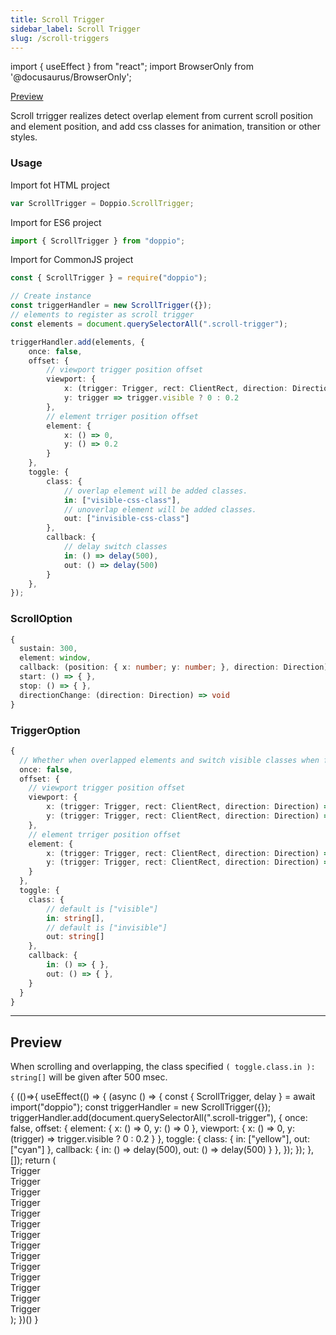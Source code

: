 ```yaml
---
title: Scroll Trigger
sidebar_label: Scroll Trigger
slug: /scroll-triggers
---
```


import { useEffect } from "react";
import BrowserOnly from '@docusaurus/BrowserOnly';

<a href="#preview">Preview</a>

Scroll trrigger realizes detect overlap element from current scroll position and element position, and add css classes for animation, transition or other styles.

### Usage

Import fot HTML project

```js
var ScrollTrigger = Doppio.ScrollTrigger;
```

Import for ES6 project

```ts
import { ScrollTrigger } from "doppio";
```

Import for CommonJS project

```js
const { ScrollTrigger } = require("doppio");
```

```ts
// Create instance
const triggerHandler = new ScrollTrigger({});
// elements to register as scroll trigger
const elements = document.querySelectorAll(".scroll-trigger");

triggerHandler.add(elements, {
    once: false,
    offset: {
        // viewport trigger position offset
        viewport: {
            x: (trigger: Trigger, rect: ClientRect, direction: Direction) => 0,
            y: trigger => trigger.visible ? 0 : 0.2
        },
        // element trriger position offset
        element: {
            x: () => 0,
            y: () => 0.2
        }
    },
    toggle: {
        class: {
            // overlap element will be added classes.
            in: ["visible-css-class"],
            // unoverlap element will be added classes.
            out: ["invisible-css-class"]
        },
        callback: {
            // delay switch classes
            in: () => delay(500),
            out: () => delay(500)
        }
    },
});
```

### ScrollOption

```ts
{
  sustain: 300,
  element: window,
  callback: (position: { x: number; y: number; }, direction: Direction) => void,
  start: () => { },
  stop: () => { },
  directionChange: (direction: Direction) => void
}
```

### TriggerOption

```ts
{
  // Whether when overlapped elements and switch visible classes when first time only
  once: false,
  offset: {
    // viewport trigger position offset
    viewport: {
        x: (trigger: Trigger, rect: ClientRect, direction: Direction) => 0,
        y: (trigger: Trigger, rect: ClientRect, direction: Direction) => 0,
    },
    // element trriger position offset
    element: {
        x: (trigger: Trigger, rect: ClientRect, direction: Direction) => 0,
        y: (trigger: Trigger, rect: ClientRect, direction: Direction) => 0,
    }
  },
  toggle: {
    class: {
        // default is ["visible"]
        in: string[],
        // default is ["invisible"]
        out: string[]
    },
    callback: {
        in: () => { },
        out: () => { },
    }
  }
}
```

---

<a id="preview"></a>

## Preview

When scrolling and overlapping, the class specified ```( toggle.class.in ): string[]``` will be given after 500 msec.

<div>
  <BrowserOnly>{
    (()=>{
      useEffect(() => {
        (async () => {
            const { ScrollTrigger, delay } = await import("doppio");
            const triggerHandler = new ScrollTrigger({});
            triggerHandler.add(document.querySelectorAll(".scroll-trigger"), {
            once: false,
            offset: {
                element: {
                    x: () => 0,
                    y: () => 0
                },
                viewport: {
                    x: () => 0,
                    y: (trigger) => trigger.visible ? 0 : 0.2
                }
            },
            toggle: {
                class: {
                    in: ["yellow"],
                    out: ["cyan"]
                },
                callback: {
                    in: () => delay(500),
                    out: () => delay(500)
                }
            },
            });
        });
      }, []);
      return (
        <div>
          <div className="row flex-column" style={{height:"1480px"}}>
            <div className="scroll-trigger pa-3" style={{height:"80px"}}>
              Trigger
            </div>
            <div className="scroll-trigger pa-3" style={{height:"80px"}}>
              Trigger
            </div>
            <div className="scroll-trigger pa-3" style={{height:"80px"}}>
              Trigger
            </div>
            <div className="scroll-trigger pa-3" style={{height:"80px"}}>
              Trigger
            </div>
            <div className="scroll-trigger pa-3" style={{height:"80px"}}>
              Trigger
            </div>
            <div className="scroll-trigger pa-3" style={{height:"80px"}}>
              Trigger
            </div>
            <div className="scroll-trigger pa-3" style={{height:"80px"}}>
              Trigger
            </div>
            <div className="scroll-trigger pa-3" style={{height:"80px"}}>
              Trigger
            </div>
            <div className="scroll-trigger pa-3" style={{height:"80px"}}>
              Trigger
            </div>
            <div className="scroll-trigger pa-3" style={{height:"80px"}}>
              Trigger
            </div>
            <div className="scroll-trigger pa-3" style={{height:"80px"}}>
              Trigger
            </div>
            <div className="scroll-trigger pa-3" style={{height:"80px"}}>
              Trigger
            </div>
            <div className="scroll-trigger pa-3" style={{height:"80px"}}>
              Trigger
            </div>
            <div className="scroll-trigger pa-3" style={{height:"80px"}}>
              Trigger
            </div>
          </div>
        </div>
      );
    })()
  }</BrowserOnly>
</div>